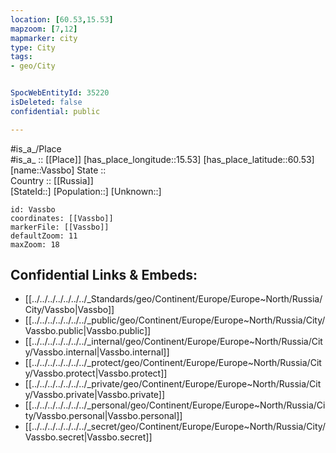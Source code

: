 ```yaml
---
location: [60.53,15.53] 
mapzoom: [7,12] 
mapmarker: city 
type: City
tags:
- geo/City


SpocWebEntityId: 35220
isDeleted: false
confidential: public

---
```

#is_a_/Place  
#is_a_ :: [[Place]] 
[has_place_longitude::15.53] 
[has_place_latitude::60.53] 
[name::Vassbo] 
State ::  
Country :: [[Russia]]  
[StateId::] 
[Population::] 
[Unknown::] 


```leaflet
id: Vassbo
coordinates: [[Vassbo]] 
markerFile: [[Vassbo]] 
defaultZoom: 11 
maxZoom: 18
```


## Confidential Links & Embeds: 
- [[../../../../../../../_Standards/geo/Continent/Europe/Europe~North/Russia/City/Vassbo|Vassbo]] 
- [[../../../../../../../_public/geo/Continent/Europe/Europe~North/Russia/City/Vassbo.public|Vassbo.public]] 
- [[../../../../../../../_internal/geo/Continent/Europe/Europe~North/Russia/City/Vassbo.internal|Vassbo.internal]] 
- [[../../../../../../../_protect/geo/Continent/Europe/Europe~North/Russia/City/Vassbo.protect|Vassbo.protect]] 
- [[../../../../../../../_private/geo/Continent/Europe/Europe~North/Russia/City/Vassbo.private|Vassbo.private]] 
- [[../../../../../../../_personal/geo/Continent/Europe/Europe~North/Russia/City/Vassbo.personal|Vassbo.personal]] 
- [[../../../../../../../_secret/geo/Continent/Europe/Europe~North/Russia/City/Vassbo.secret|Vassbo.secret]] 

